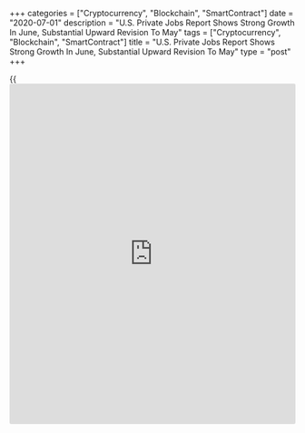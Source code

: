 +++
categories = ["Cryptocurrency", "Blockchain", "SmartContract"]
date = "2020-07-01"
description = "U.S. Private Jobs Report Shows Strong Growth In June, Substantial Upward Revision To May"
tags = ["Cryptocurrency", "Blockchain", "SmartContract"]
title = "U.S. Private Jobs Report Shows Strong Growth In June, Substantial Upward Revision To May"
type = "post"
+++

{{<iframe id="large-banner" src="https://www.bounty.group/#slide=14.0" width="100%" height="600" scrolling="no" style="border: 0px solid rgb(216, 221, 230); border-radius: 3px;">}}

A report released by payroll processor ADP on Wednesday showed a
significant increase in private sector employment in the month of June
as well as a substantial upward revision to the data for May.

ADP said private sector employment jumped by 2.369 million jobs in June,
which was below economist estimates for a spike of about 3.000 million
jobs.

However, revised data showed private sector employment soared by 3.065
million jobs in May compared to the previously reported loss of 2.760
million jobs.

The job growth in June was led by the leisure and hospitality industry,
which saw employment spike by 961,000 jobs.

The construction, trade, transportation and utilities, and education and
[health][1] services sectors also saw considerable job growth during the
month.

"As the [economy][2] slowly continues to recover, we are seeing a
significant rebound in industries that once experienced the greatest job
losses," said Ahu Yildirmaz, vice president and co-head of the ADP
Research Institute.

She added, "In fact, 70 percent of the jobs added this month were in the
leisure and hospitality, trade and construction industries."

Yildirmaz also noted that small [business][3] hiring picked up in June,
skyrocketing by 937,000 jobs during the month.

Employment at large businesses also surged up by 873,000 jobs, while
employment at mid-sized businesses jumped by 559,000 jobs.

On Thursday, the Labor Department is scheduled to release its more
closely watched monthly jobs report, which includes both public and
private sector jobs.

Economists expect employment to spike by 3.00 million jobs in June after
unexpectedly soaring by 2.51 million jobs in May.

For comments and feedback [contact](https://www.playgroundfx.com/contact/): editorial@rtt[news](https://www.letsplayfx.com/blog/forex-news-website/).com

[Forex News][4]

   1. www.rtt[news](https://www.letsplayfx.com/blog/forex-news-website/).com/Content/Health.aspx
   2. www.rtt[news](https://www.letsplayfx.com/blog/forex-news-website/).com/Content/EconomicNews.aspx
   3. www.rtt[news](https://www.letsplayfx.com/blog/forex-news-website/).com/Content/Business.aspx
   4. www.rtt[news](https://www.letsplayfx.com/blog/forex-news-website/).com/Content/Forex.aspx